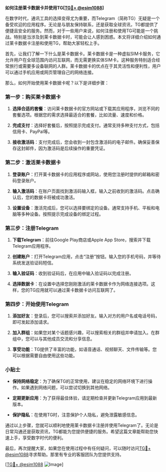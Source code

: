**如何注册莱卡数据卡并使用TG[[TG💪+ @esim1088](https://t.me/s/esim1088)]**

在数字时代，通讯工具的选择变得尤为重要，而Telegram（简称TG）无疑是一个备受欢迎的应用程序。无论是与朋友保持联系，还是获取全球资讯，TG都提供了便捷且安全的服务。然而，对于一些用户来说，如何注册和使用TG可能是一个挑战。特别是当涉及到莱卡数据卡时，可能会让人感到困惑。本文将详细介绍如何通过莱卡数据卡注册和使用TG，帮助大家轻松上手。

首先，让我们了解一下什么是莱卡数据卡。莱卡数据卡是一种虚拟SIM卡服务，它允许用户在全球范围内访问互联网，而无需更换实体SIM卡。这种服务特别适合经常旅行或需要多设备联网的人群。莱卡数据卡的优点在于其灵活性和便利性，用户可以通过手机应用或网页管理自己的网络连接。

那么，如何开始使用莱卡数据卡呢？以下是详细步骤：

### 第一步：购买莱卡数据卡

1. **选择合适的套餐**：访问莱卡数据卡的官方网站或下载其应用程序，浏览不同的套餐选项。根据您的需求选择最适合的套餐，比如流量、速度和价格。
   
2. **完成支付**：选择好套餐后，按照提示完成支付。通常支持多种支付方式，包括信用卡、PayPal等。

3. **接收激活码**：支付完成后，您会收到一封包含激活码的电子邮件。确保妥善保存这封邮件，因为激活码是后续操作的重要凭证。

### 第二步：激活莱卡数据卡

1. **登录账户**：打开莱卡数据卡的应用程序或网站，使用您注册时提供的邮箱和密码登录账户。

2. **输入激活码**：在账户页面找到激活码输入框，输入之前收到的激活码。点击确认后，您的数据卡将被成功激活。

3. **设置设备**：激活完成后，您可以选择要绑定的设备。通常支持手机、平板和电脑等多种设备。按照提示完成设备的绑定过程。

### 第三步：注册Telegram

1. **下载Telegram**：前往Google Play商店或Apple App Store，搜索并下载Telegram应用程序。

2. **创建账户**：打开Telegram应用，点击“注册”按钮。输入您的手机号码，并等待系统发送验证码短信。

3. **输入验证码**：收到验证码后，在应用中输入验证码以完成注册。

4. **选择数据卡**：在设置中选择您刚刚激活的莱卡数据卡作为网络连接选项。这样，您的TG应用就可以通过莱卡数据卡访问互联网了。

### 第四步：开始使用Telegram

1. **添加好友**：登录后，您可以搜索并添加好友。输入对方的用户名或电话号码，即可发起添加请求。

2. **加入群组**：如果您对某个话题感兴趣，可以搜索相关的群组并申请加入。在群组中，您可以与其他成员交流和分享信息。

3. **享受功能**：TG提供了丰富的功能，如语音通话、视频聊天、文件传输等。您可以根据需要自由使用这些功能。

### 小贴士

- **保持网络稳定**：为了确保TG的正常使用，建议在稳定的网络环境下进行操作。如果遇到网络问题，可以尝试切换到其他网络。

- **定期更新应用**：为了获得最佳体验，请定期检查并更新Telegram应用到最新版本。

- **保护隐私**：在使用TG时，注意保护个人隐私，避免泄露敏感信息。

通过以上步骤，您就可以顺利地使用莱卡数据卡注册并使用Telegram了。无论是日常沟通还是获取资讯，TG都能为您提供便捷的服务。希望这篇文章能帮助您快速上手，享受数字时代的便利。

最后，再次提醒大家，如果您在使用过程中有任何疑问，可以随时访问[TG💪+ @esim1088](https://t.me/s/esim1088)寻求帮助。那里有专业的客服团队为您提供支持。

[[TG💪+ @esim1088](https://t.me/s/esim1088) ![Image](https://i.postimg.cc/4NQfJmqS/Snipaste-2025-05-13-00-14-12.png)]